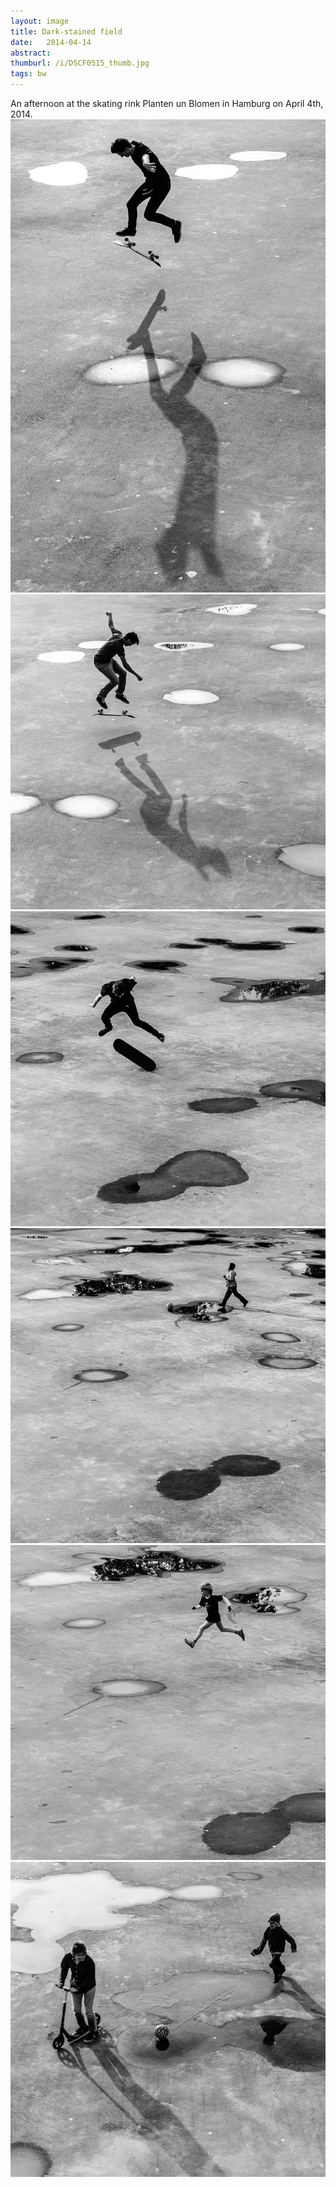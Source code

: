 ```yaml
---
layout: image
title: Dark-stained field
date:   2014-04-14
abstract: 
thumburl: /i/DSCF0515_thumb.jpg
tags: bw
---
```

An afternoon at the skating rink Planten un Blomen in Hamburg on April 4th, 2014.
![](/i/DSCF0539.jpg)
![](/i/DSCF0523.jpg)
![](/i/DSCF0515.jpg)
![](/i/DSCF0486.jpg)
![](/i/DSCF0471.jpg)
![](/i/DSCF0465.jpg)



